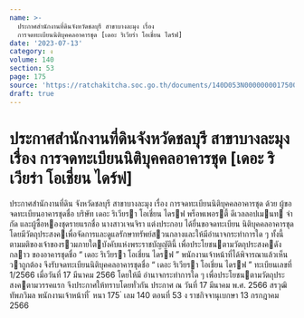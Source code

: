 ```yaml
---
name: >-
  ประกาศสำนักงานที่ดินจังหวัดชลบุรี สาขาบางละมุง เรื่อง
  การจดทะเบียนนิติบุคคลอาคารชุด [เดอะ ริเวียร่า โอเชี่ยน ไดร์ฟ]
date: '2023-07-13'
category: ง
volume: 140
section: 53
page: 175
source: 'https://ratchakitcha.soc.go.th/documents/140D053N0000000017500.pdf'
draft: true
---
```


# ประกาศสำนักงานที่ดินจังหวัดชลบุรี สาขาบางละมุง เรื่อง การจดทะเบียนนิติบุคคลอาคารชุด [เดอะ ริเวียร่า โอเชี่ยน ไดร์ฟ]

ประกาศสํานักงานที่ดิน จังหวัดชลบุรี สาขาบางละมุง เรื่อง การจดทะเบียนนิติบุคคลอาคารชุด ด้วย ผู้ขอจดทะเบียนอาคารชุดชื่อ บริษัท เดอะ ริเวียรา โอเชี่ยน ไดรฟ พร็อพเพอรตี้ ดีเวลลอปเมนท จํากัด และผู้ซื้อหองชุดรายแรกชื่อ นางสาวเจนจิรา แต่งประกอบ ได้ยื่นขอจดทะเบียน นิติบุคคลอาคารชุด โดยมีวัตถุประสงคเพื่อจัดการและดูแลรักษาทรัพย์สวนกลางและให้มีอํานาจกระทําการใด ๆ ทั้งนี้ ตามมติของเจ้าของรวมภายใตบังคับแห่งพระราชบัญญัตินี้ เพื่อประโยชนตามวัตถุประสงคดังกลาว ของอาคารชุดชื่อ “ เดอะ ริเวียรา โอเชี่ยน ไดรฟ ” พนักงานเจ้าหน้าที่ได้พิจารณาแล้วเห็นวาถูกต้อง จึงรับจดทะเบียนนิติบุคคลอาคารชุดชื่อ “ เดอะ ริเวียรา โอเชี่ยน ไดรฟ ” ทะเบียนเลขที่ 1/2566 เมื่อวันที่ 17 มีนาคม 2566 โดยให้มี อํานาจกระทําการใด ๆ เพื่อประโยชนตามวัตถุประสงคตามวรรคแรก จึงประกาศให้ทราบโดยทั่วกัน ประกาศ ณ วันที่ 17 มีนาคม พ.ศ. 2566 สรวุฒิ ทัพภวิมล พนักงานเจ้าหน้าที่ ้ หนา 175 ่ เลม 140 ตอนที่ 53 ง ราชกิจจานุเบกษา 13 กรกฎาคม 2566
